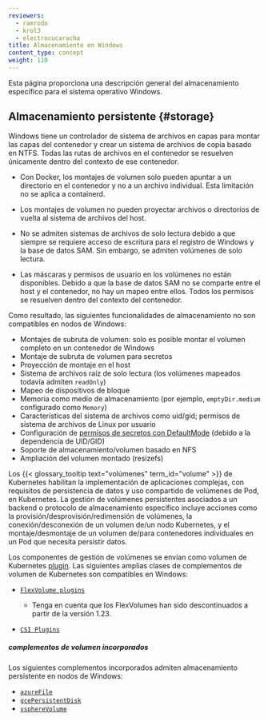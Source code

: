 ```yaml
---
reviewers:
  - ramrodo
  - krol3
  - electrocucaracha
title: Almacenamiento en Windows
content_type: concept
weight: 110
---
```


<!-- overview -->

Esta página proporciona una descripción general del almacenamiento específico para el sistema operativo Windows.

<!-- body -->

## Almacenamiento persistente {#storage}

Windows tiene un controlador de sistema de archivos en capas para montar las capas del contenedor y crear un sistema de archivos de copia basado en NTFS. Todas las rutas de archivos en el contenedor se resuelven únicamente dentro del contexto de ese contenedor.

- Con Docker, los montajes de volumen solo pueden apuntar a un directorio en el contenedor y no a un archivo individual. Esta limitación no se aplica a containerd.

- Los montajes de volumen no pueden proyectar archivos o directorios de vuelta al sistema de archivos del host.

- No se admiten sistemas de archivos de solo lectura debido a que siempre se requiere acceso de escritura para el registro de Windows y la base de datos SAM. Sin embargo, se admiten volúmenes de solo lectura.

- Las máscaras y permisos de usuario en los volúmenes no están disponibles. Debido a que la base de datos SAM no se comparte entre el host y el contenedor, no hay un mapeo entre ellos. Todos los permisos se resuelven dentro del contexto del contenedor.

Como resultado, las siguientes funcionalidades de almacenamiento no son compatibles en nodos de Windows:

- Montajes de subruta de volumen: solo es posible montar el volumen completo en un contenedor de Windows
- Montaje de subruta de volumen para secretos
- Proyección de montaje en el host
- Sistema de archivos raíz de solo lectura (los volúmenes mapeados todavía admiten `readOnly`)
- Mapeo de dispositivos de bloque
- Memoria como medio de almacenamiento (por ejemplo, `emptyDir.medium` configurado como `Memory`)
- Características del sistema de archivos como uid/gid; permisos de sistema de archivos de Linux por usuario
- Configuración de [permisos de secretos con DefaultMode](/docs/tasks/inject-data-application/distribute-credentials-secure/#set-posix-permissions-for-secret-keys) (debido a la dependencia de UID/GID)
- Soporte de almacenamiento/volumen basado en NFS
- Ampliación del volumen montado (resizefs)

Los {{< glossary_tooltip text="volúmenes" term_id="volume" >}} de Kubernetes habilitan la implementación de aplicaciones complejas, con requisitos de persistencia de datos y uso compartido de volúmenes de Pod, en Kubernetes.
La gestión de volúmenes persistentes asociados a un backend o protocolo de almacenamiento específico incluye acciones como la provisión/desprovisión/redimensión de volúmenes, la conexión/desconexión de un volumen de/un nodo Kubernetes, y el montaje/desmontaje de un volumen de/para contenedores individuales en un Pod que necesita persistir datos.

Los componentes de gestión de volúmenes se envían como volumen de Kubernetes [plugin](/docs/concepts/storage/volumes/#volume-types).
Las siguientes amplias clases de complementos de volumen de Kubernetes son compatibles en Windows:

- [`FlexVolume plugins`](/docs/concepts/storage/volumes/#flexvolume)

  - Tenga en cuenta que los FlexVolumes han sido descontinuados a partir de la versión 1.23.

- [`CSI Plugins`](/docs/concepts/storage/volumes/#csi)

##### complementos de volumen incorporados

Los siguientes complementos incorporados admiten almacenamiento persistente en nodos de Windows:

- [`azureFile`](/docs/concepts/storage/volumes/#azurefile)
- [`gcePersistentDisk`](/docs/concepts/storage/volumes/#gcepersistentdisk)
- [`vsphereVolume`](/docs/concepts/storage/volumes/#vspherevolume)
